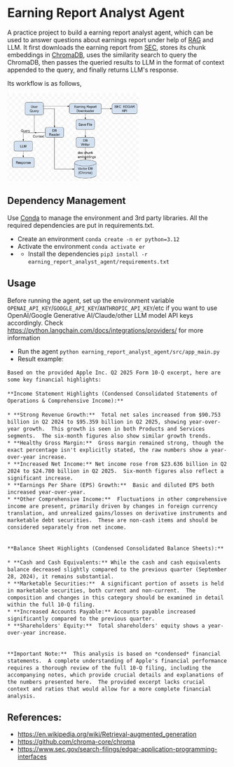 # Earning Report Analyst Agent
A practice project to build a earning report analyst agent, which can be used to answer questions about earnings report under help of [RAG](https://en.wikipedia.org/wiki/Retrieval-augmented_generation) and LLM.
It first downloads the earning report from [SEC](https://www.sec.gov), stores its chunk embeddings in [ChromaDB](https://github.com/chroma-core/chroma), uses the similarity search to query the ChromaDB, 
then passes the queried results to LLM in the format of context appended to the query, and finally returns LLM's response.

Its workflow is as follows,

<img src="ER_analyst_workflow.png" alt="Workflow Graph" width="300" height="200">

## Dependency Management
Use [Conda](https://docs.conda.io/projects/conda/en/latest/user-guide/getting-started.html) to manage the environment and 3rd party libraries.
All the required dependencies are put in requirements.txt.
* Create an environment `conda create -n er python=3.12`
* Activate the environment `conda activate er`
* * Install the dependencies 
`pip3 install -r earning_report_analyst_agent/requirements.txt`

## Usage
Before running the agent, set up the environment variable `OPENAI_API_KEY`/`GOOGLE_API_KEY`/`ANTHROPIC_API_KEY`/etc 
if you want to use OpenAI/Google Generative AI/Claude/other LLM model API keys accordingly.
Check https://python.langchain.com/docs/integrations/providers/ for more information
* Run the agent `python earning_report_analyst_agent/src/app_main.py`
* Result example:
```
Based on the provided Apple Inc. Q2 2025 Form 10-Q excerpt, here are some key financial highlights:

**Income Statement Highlights (Condensed Consolidated Statements of Operations & Comprehensive Income):**

* **Strong Revenue Growth:**  Total net sales increased from $90.753 billion in Q2 2024 to $95.359 billion in Q2 2025, showing year-over-year growth.  This growth is seen in both Products and Services segments.  The six-month figures also show similar growth trends.
* **Healthy Gross Margin:**  Gross margin remained strong, though the exact percentage isn't explicitly stated, the raw numbers show a year-over-year increase.
* **Increased Net Income:** Net income rose from $23.636 billion in Q2 2024 to $24.780 billion in Q2 2025.  Six-month figures also reflect a significant increase.
* **Earnings Per Share (EPS) Growth:**  Basic and diluted EPS both increased year-over-year.
* **Other Comprehensive Income:**  Fluctuations in other comprehensive income are present, primarily driven by changes in foreign currency translation, and unrealized gains/losses on derivative instruments and marketable debt securities.  These are non-cash items and should be considered separately from net income.


**Balance Sheet Highlights (Condensed Consolidated Balance Sheets):**

* **Cash and Cash Equivalents:** While the cash and cash equivalents balance decreased slightly compared to the previous quarter (September 28, 2024), it remains substantial.
* **Marketable Securities:**  A significant portion of assets is held in marketable securities, both current and non-current.  The composition and changes in this category should be examined in detail within the full 10-Q filing.
* **Increased Accounts Payable:** Accounts payable increased significantly compared to the previous quarter.
* **Shareholders' Equity:**  Total shareholders' equity shows a year-over-year increase.


**Important Note:**  This analysis is based on *condensed* financial statements.  A complete understanding of Apple's financial performance requires a thorough review of the full 10-Q filing, including the accompanying notes, which provide crucial details and explanations of the numbers presented here.  The provided excerpt lacks crucial context and ratios that would allow for a more complete financial analysis.

```

## References:
* https://en.wikipedia.org/wiki/Retrieval-augmented_generation
* https://github.com/chroma-core/chroma
* https://www.sec.gov/search-filings/edgar-application-programming-interfaces